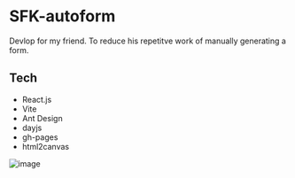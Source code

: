 # SFK-autoform
Devlop for my friend. To reduce his repetitve work of manually generating a form.
## Tech
- React.js
- Vite
- Ant Design
- dayjs
- gh-pages
- html2canvas

![image](https://user-images.githubusercontent.com/93497252/226745595-fa31f9c2-d653-4ece-87fc-f490208a1a78.png)
